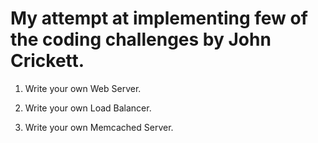 # My attempt at implementing few of the coding challenges by John Crickett.

1. Write your own Web Server.

2. Write your own Load Balancer.

3. Write your own Memcached Server.